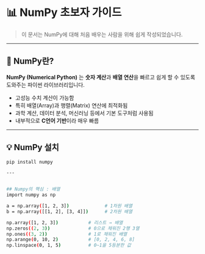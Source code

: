 # 📊 NumPy 초보자 가이드

> 이 문서는 NumPy에 대해 처음 배우는 사람을 위해 쉽게 작성되었습니다.

---

## 🔷 NumPy란?

**NumPy (Numerical Python)** 는 **숫자 계산**과 **배열 연산**을 빠르고 쉽게 할 수 있도록 도와주는 파이썬 라이브러리입니다.

- 고성능 수치 계산이 가능함
- 특히 배열(Array)과 행렬(Matrix) 연산에 최적화됨
- 과학 계산, 데이터 분석, 머신러닝 등에서 기본 도구처럼 사용됨
- 내부적으로 **C언어 기반**이라 매우 빠름

---

## 💡 NumPy 설치

```bash
pip install numpy

---


## Numpy의 핵심 : 배열
import numpy as np

a = np.array([1, 2, 3])             # 1차원 배열
b = np.array([[1, 2], [3, 4]])      # 2차원 배열

np.array([1, 2, 3])           # 리스트 → 배열
np.zeros((2, 3))              # 0으로 채워진 2행 3열
np.ones((3, 2))               # 1로 채워진 배열
np.arange(0, 10, 2)           # [0, 2, 4, 6, 8]
np.linspace(0, 1, 5)          # 0~1을 5등분한 값

